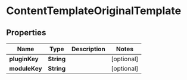 # ContentTemplateOriginalTemplate

## Properties
Name | Type | Description | Notes
------------ | ------------- | ------------- | -------------
**pluginKey** | **String** |  |  [optional]
**moduleKey** | **String** |  |  [optional]
